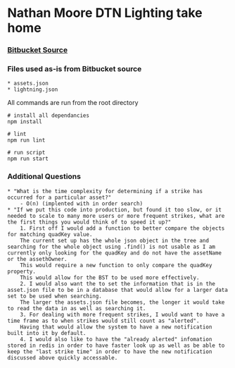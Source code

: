 # Nathan Moore DTN Lighting take home
 
### [Bitbucket Source](https://bitbucket.org/dtnse/lightning-alert/src/master/)

### Files used as-is from Bitbucket source
    * assets.json
    * lightning.json

All commands are run from the root directory
```
# install all dependancies
npm install

# lint
npm run lint

# run script
npm run start
```

### Additional Questions
    * "What is the time complexity for determining if a strike has occurred for a particular asset?"
        - O(n) (implented with in order search)
    * "If we put this code into production, but found it too slow, or it needed to scale to many more users or more frequent strikes, what are the first things you would think of to speed it up?"
        1. First off I would add a function to better compare the objects for matching quadKey value. 
        The current set up has the whole json object in the tree and searching for the whole object using .find() is not usable as I am currently only looking for the quadKey and do not have the assetName or the assethOwner. 
        This would require a new function to only compare the quadKey property. 
        This would allow for the BST to be used more effectively. 
        2. I would also want the to set the information that is in the asset.json file to be in a database that would allow for a larger data set to be used when searching. 
        The larger the assets.json file becomes, the longer it would take to read the data in as well as searching it. 
        3. For dealing with more frequent strikes, I would want to have a time frame as to when strikes would still count as "alerted".
        Having that would allow the system to have a new notification built into it by default. 
        4. I would also like to have the "already alerted" infomation stored in redis in order to have faster look up as well as be able to keep the "last strike time" in order to have the new notification discussed above quickly accessable. 
        